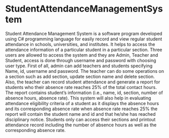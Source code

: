# StudentAttendanceManagementSystem
Student Attendance Management System is a software program developed using C# programming language for easily record and view regular student attendance in schools, universities, and institutes. It helps to access the attendance information of a particular student in a particular section. Three users are allowed to access the system and they are Admin, Teacher and Student, access is done through username and password with choosing user type. First of all, admin can add teachers and students specifying Name, id, username and password. The teacher can do some operations on a section such as add section, update section name and delete section. Also, the teacher can record student attendance and generate a report for students who their absence rate reaches 25% of the total contact hours. The report contains student’s information (i.e., name, id, section, number of absence hours, absence rate). This system will also help in evaluating attendance eligibility criteria of a student as it displays the absence hours and its corresponding absence rate when absence rate reaches 25% the report will contain the student name and id and that he/she has reached disciplinary notice. Students only can access their sections and printout attendance record including the number of absence hours as well as the corresponding absence rate.
